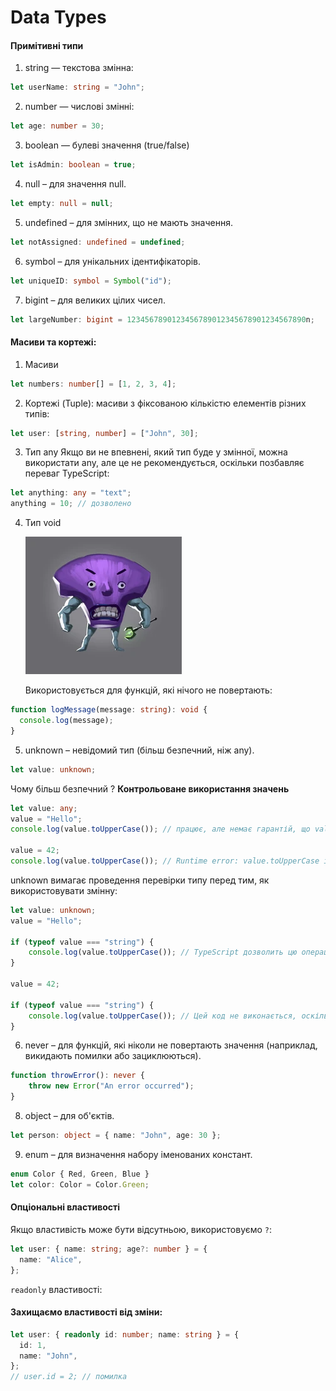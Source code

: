 # Data Types


#### Примітивні типи 

1. string — текстова змінна:
```ts
let userName: string = "John";
```

2. number — числові змінні:
```ts 
let age: number = 30;
```

3. boolean — булеві значення (true/false)
```ts 
let isAdmin: boolean = true;
```

4. null – для значення null.
```ts
let empty: null = null;
```

5. undefined – для змінних, що не мають значення.
```ts
let notAssigned: undefined = undefined;
```

6. symbol – для унікальних ідентифікаторів.
```ts
let uniqueID: symbol = Symbol("id");
```

7. bigint – для великих цілих чисел.
```ts
let largeNumber: bigint = 1234567890123456789012345678901234567890n;
```

#### Масиви та кортежі:

1. Масиви
```ts
let numbers: number[] = [1, 2, 3, 4];
```

2. Кортежі (Tuple): масиви з фіксованою кількістю елементів різних типів:
```ts
let user: [string, number] = ["John", 30];
```

3. Тип any
   Якщо ви не впевнені, який тип буде у змінної, можна використати any, але це не рекомендується, оскільки позбавляє переваг TypeScript:
```ts 
let anything: any = "text";
anything = 10; // дозволено
```

4. Тип void

   ![Step 1](images/void.webp "step 1")

   Використовується для функцій, які нічого не повертають:
```ts 
function logMessage(message: string): void {
  console.log(message);
}
```

5. unknown – невідомий тип (більш безпечний, ніж any).

```ts
let value: unknown;
```

Чому більш безпечний ?
**Контрольоване використання значень**
```ts
let value: any;
value = "Hello";
console.log(value.toUpperCase()); // працює, але немає гарантій, що value завжди рядок

value = 42;
console.log(value.toUpperCase()); // Runtime error: value.toUpperCase is not a function
```

unknown вимагає проведення перевірки типу перед тим, як використовувати змінну:
```ts
let value: unknown;
value = "Hello";

if (typeof value === "string") {
    console.log(value.toUpperCase()); // TypeScript дозволить цю операцію
}

value = 42;

if (typeof value === "string") {
    console.log(value.toUpperCase()); // Цей код не виконається, оскільки value не рядок
}
```

6. never – для функцій, які ніколи не повертають значення (наприклад, викидають помилки або зациклюються).
```ts
function throwError(): never {
    throw new Error("An error occurred");
}
```

8. object – для об'єктів.
```ts
let person: object = { name: "John", age: 30 };
```

9. enum – для визначення набору іменованих констант.
```ts
enum Color { Red, Green, Blue }
let color: Color = Color.Green;
```

#### Опціональні властивості

Якщо властивість може бути відсутньою, використовуємо `?`:
```ts 
let user: { name: string; age?: number } = {
  name: "Alice",
};
```

`readonly` властивості:

#### Захищаємо властивості від зміни:

```ts
let user: { readonly id: number; name: string } = {
  id: 1,
  name: "John",
};
// user.id = 2; // помилка
```
